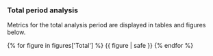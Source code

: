
### Total period analysis

Metrics for the total analysis period are displayed in tables and figures below.

{% for figure in figures['Total'] %}
  {{ figure | safe }}
{% endfor %}
